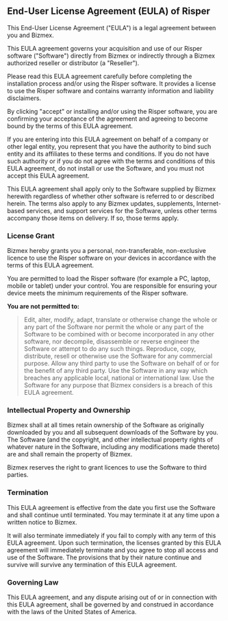## End-User License Agreement (EULA) of Risper

This End-User License Agreement ("EULA") is a legal agreement between you and Bizmex. 

This EULA agreement governs your acquisition and use of our Risper software ("Software") directly from Bizmex or indirectly through a Bizmex authorized reseller or distributor (a "Reseller").

Please read this EULA agreement carefully before completing the installation process and/or using the Risper software. It provides a license to use the Risper software and contains warranty information and liability disclaimers.

By clicking "accept" or installing and/or using the Risper software, you are confirming your acceptance of the agreement and agreeing to become bound by the terms of this EULA agreement.

If you are entering into this EULA agreement on behalf of a company or other legal entity, you represent that you have the authority to bind such entity and its affiliates to these terms and conditions. If you do not have such authority or if you do not agree with the terms and conditions of this EULA agreement, do not install or use the Software, and you must not accept this EULA agreement.

This EULA agreement shall apply only to the Software supplied by Bizmex herewith regardless of whether other software is referred to or described herein. The terms also apply to any Bizmex updates, supplements, Internet-based services, and support services for the Software, unless other terms accompany those items on delivery. If so, those terms apply.

### License Grant

Bizmex hereby grants you a personal, non-transferable, non-exclusive licence to use the Risper software on your devices in accordance with the terms of this EULA agreement.

You are permitted to load the Risper software (for example a PC, laptop, mobile or tablet) under your control. You are responsible for ensuring your device meets the minimum requirements of the Risper software.

**You are not permitted to:**

> Edit, alter, modify, adapt, translate or otherwise change the whole or any part of the Software nor permit the whole or any part of the Software to be combined with or become incorporated in any other software, nor decompile, disassemble or reverse engineer the Software or attempt to do any such things.
Reproduce, copy, distribute, resell or otherwise use the Software for any commercial purpose.
Allow any third party to use the Software on behalf of or for the benefit of any third party.
Use the Software in any way which breaches any applicable local, national or international law.
Use the Software for any purpose that Bizmex considers is a breach of this EULA agreement.

### Intellectual Property and Ownership

Bizmex shall at all times retain ownership of the Software as originally downloaded by you and all subsequent downloads of the Software by you. The Software (and the copyright, and other intellectual property rights of whatever nature in the Software, including any modifications made thereto) are and shall remain the property of Bizmex.

Bizmex reserves the right to grant licences to use the Software to third parties.

### Termination

This EULA agreement is effective from the date you first use the Software and shall continue until terminated. You may terminate it at any time upon a written notice to Bizmex.

It will also terminate immediately if you fail to comply with any term of this EULA agreement. Upon such termination, the licenses granted by this EULA agreement will immediately terminate and you agree to stop all access and use of the Software. The provisions that by their nature continue and survive will survive any termination of this EULA agreement.

### Governing Law

This EULA agreement, and any dispute arising out of or in connection with this EULA agreement, shall be governed by and construed in accordance with the laws of the United States of America.
